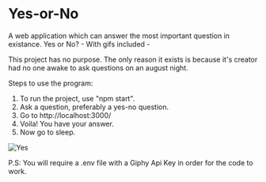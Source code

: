 # Yes-or-No
A web application which can answer the most important question in existance. Yes or No? - With gifs included -

This project has no purpose. The only reason it exists is because it's creator had no one awake to ask questions on an august night.

Steps to use the program:
  1.  To run the project, use "npm start".
  2.  Ask a question, preferably a yes-no question.
  3.  Go to http://localhost:3000/
  4.  Voila! You have your answer.
  5.  Now go to sleep. 


![Yes](https://media.giphy.com/media/xUPGcoNpNgqBoqp57y/giphy.gif)


P.S: You will require a .env file with a Giphy Api Key in order for the code to work.
